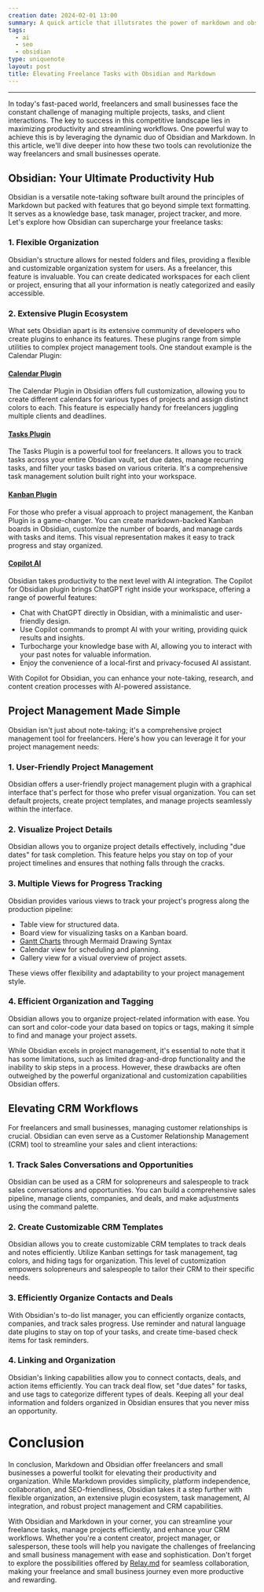 ```yaml
---
creation date: 2024-02-01 13:00
summary: A quick article that illutsrates the power of markdown and obsidian for freelancers and small businesses
tags:
  - ai
  - seo
  - obsidian
type: uniquenote
layout: post
title: Elevating Freelance Tasks with Obsidian and Markdown
---
```

****
In today's fast-paced world, freelancers and small businesses face the constant challenge of managing multiple projects, tasks, and client interactions. The key to success in this competitive landscape lies in maximizing productivity and streamlining workflows. One powerful way to achieve this is by leveraging the dynamic duo of Obsidian and Markdown. In this article, we'll dive deeper into how these two tools can revolutionize the way freelancers and small businesses operate.

<!-- more -->

## Obsidian: Your Ultimate Productivity Hub

Obsidian is a versatile note-taking software built around the principles of Markdown but packed with features that go beyond simple text formatting. It serves as a knowledge base, task manager, project tracker, and more. Let's explore how Obsidian can supercharge your freelance tasks:

### 1. Flexible Organization

Obsidian's structure allows for nested folders and files, providing a flexible and customizable organization system for users. As a freelancer, this feature is invaluable. You can create dedicated workspaces for each client or project, ensuring that all your information is neatly categorized and easily accessible.

### 2. Extensive Plugin Ecosystem

What sets Obsidian apart is its extensive community of developers who create plugins to enhance its features. These plugins range from simple utilities to complex project management tools. One standout example is the Calendar Plugin:

#### [Calendar Plugin](https://github.com/liamcain/obsidian-calendar-plugin)

The Calendar Plugin in Obsidian offers full customization, allowing you to create different calendars for various types of projects and assign distinct colors to each. This feature is especially handy for freelancers juggling multiple clients and deadlines.

#### [Tasks Plugin](https://publish.obsidian.md/tasks/Introduction)

The Tasks Plugin is a powerful tool for freelancers. It allows you to track tasks across your entire Obsidian vault, set due dates, manage recurring tasks, and filter your tasks based on various criteria. It's a comprehensive task management solution built right into your workspace.

#### [Kanban Plugin](https://github.com/mgmeyers/obsidian-kanban)

For those who prefer a visual approach to project management, the Kanban Plugin is a game-changer. You can create markdown-backed Kanban boards in Obsidian, customize the number of boards, and manage cards with tasks and items. This visual representation makes it easy to track progress and stay organized.

#### [Copilot AI](https://github.com/logancyang/obsidian-copilot)

Obsidian takes productivity to the next level with AI integration. The Copilot for Obsidian plugin brings ChatGPT right inside your workspace, offering a range of powerful features:

- Chat with ChatGPT directly in Obsidian, with a minimalistic and user-friendly design.
- Use Copilot commands to prompt AI with your writing, providing quick results and insights.
- Turbocharge your knowledge base with AI, allowing you to interact with your past notes for valuable information.
- Enjoy the convenience of a local-first and privacy-focused AI assistant.

With Copilot for Obsidian, you can enhance your note-taking, research, and content creation processes with AI-powered assistance.
## Project Management Made Simple

Obsidian isn't just about note-taking; it's a comprehensive project management tool for freelancers. Here's how you can leverage it for your project management needs:

### 1. User-Friendly Project Management

Obsidian offers a user-friendly project management plugin with a graphical interface that's perfect for those who prefer visual organization. You can set default projects, create project templates, and manage projects seamlessly within the interface.

### 2. Visualize Project Details

Obsidian allows you to organize project details effectively, including "due dates" for task completion. This feature helps you stay on top of your project timelines and ensures that nothing falls through the cracks.

### 3. Multiple Views for Progress Tracking

Obsidian provides various views to track your project's progress along the production pipeline:

- Table view for structured data.
- Board view for visualizing tasks on a Kanban board.
- [Gantt Charts](https://mermaid.js.org/syntax/gantt.html) through Mermaid Drawing Syntax
- Calendar view for scheduling and planning.
- Gallery view for a visual overview of project assets.

These views offer flexibility and adaptability to your project management style.

### 4. Efficient Organization and Tagging

Obsidian allows you to organize project-related information with ease. You can sort and color-code your data based on topics or tags, making it simple to find and manage your project assets.

While Obsidian excels in project management, it's essential to note that it has some limitations, such as limited drag-and-drop functionality and the inability to skip steps in a process. However, these drawbacks are often outweighed by the powerful organizational and customization capabilities Obsidian offers.

## Elevating CRM Workflows

For freelancers and small businesses, managing customer relationships is crucial. Obsidian can even serve as a Customer Relationship Management (CRM) tool to streamline your sales and client interactions:

### 1. Track Sales Conversations and Opportunities

Obsidian can be used as a CRM for solopreneurs and salespeople to track sales conversations and opportunities. You can build a comprehensive sales pipeline, manage clients, companies, and deals, and make adjustments using the command palette.

### 2. Create Customizable CRM Templates

Obsidian allows you to create customizable CRM templates to track deals and notes efficiently. Utilize Kanban settings for task management, tag colors, and hiding tags for organization. This level of customization empowers solopreneurs and salespeople to tailor their CRM to their specific needs.

### 3. Efficiently Organize Contacts and Deals

With Obsidian's to-do list manager, you can efficiently organize contacts, companies, and track sales progress. Use reminder and natural language date plugins to stay on top of your tasks, and create time-based check items for task reminders.

### 4. Linking and Organization

Obsidian's linking capabilities allow you to connect contacts, deals, and action items efficiently. You can track deal flow, set "due dates" for tasks, and use tags to categorize different types of deals. Keeping all your deal information and folders organized in Obsidian ensures that you never miss an opportunity.
# Conclusion

In conclusion, Markdown and Obsidian offer freelancers and small businesses a powerful toolkit for elevating their productivity and organization. While Markdown provides simplicity, platform independence, collaboration, and SEO-friendliness, Obsidian takes it a step further with flexible organization, an extensive plugin ecosystem, task management, AI integration, and robust project management and CRM capabilities.

With Obsidian and Markdown in your corner, you can streamline your freelance tasks, manage projects efficiently, and enhance your CRM workflows. Whether you're a content creator, project manager, or salesperson, these tools will help you navigate the challenges of freelancing and small business management with ease and sophistication. Don't forget to explore the possibilities offered by [Relay.md](https://relay.md) for seamless collaboration, making your freelance and small business journey even more productive and rewarding.